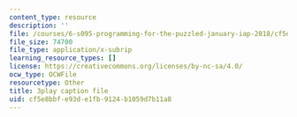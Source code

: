 ```yaml
---
content_type: resource
description: ''
file: /courses/6-s095-programming-for-the-puzzled-january-iap-2018/cf5e8bbfe93de1fb9124b1059d7b11a8_6FYk-3vt4FE.srt
file_size: 74700
file_type: application/x-subrip
learning_resource_types: []
license: https://creativecommons.org/licenses/by-nc-sa/4.0/
ocw_type: OCWFile
resourcetype: Other
title: 3play caption file
uid: cf5e8bbf-e93d-e1fb-9124-b1059d7b11a8
---
```

